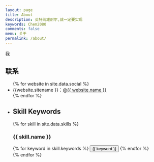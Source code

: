 ```yaml
---
layout: page
title: About
description: 英特纳雄耐尔,就一定要实现
keywords: Chem2080
comments: false
menu: 关于
permalink: /about/
---
```


我

## 联系

<ul>
{% for website in site.data.social %}
<li>{{website.sitename }}：<a href="{{ website.url }}" target="_blank">@{{ website.name }}</a></li>
{% endfor %}
<li>


## Skill Keywords

{% for skill in site.data.skills %}
### {{ skill.name }}
<div class="btn-inline">
{% for keyword in skill.keywords %}
<button class="btn btn-outline" type="button">{{ keyword }}</button>
{% endfor %}
</div>
{% endfor %}
